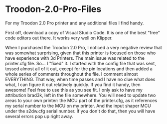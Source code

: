 # Troodon-2.0-Pro-Files
For my Troodon 2.0 Pro printer and any additional files I find handy.

First off, download a copy of Visual Studio Code. It is one of the best "free" code editors out there. It works very well on Klipper. 

When I purchased the Troodon 2.0 Pro, I noticed a very negative review that was somewhat surprising, given that this printer is focused on those who have experience with 3d Printers.
The main issue was related to the printer.cfg file.  So... I "fixed" it.  I started with the config file that was sent, tossed almost all of it out, except for the pin locations and then added a whole series of comments throughout the file.
I comment almost EVERYTHING. That way, when time passes and I have no clue what does what, I can figure it out relatively quickly. If you find it handy, then awesome!
Feel free to use this as you see fit.  I only ask to have my attribution brad3k, left in the file somewhere.
You will need to update two areas to your own printer: the MCU part of the printer.cfg, as it references my serial number to the MCU on my printer. And the input shaper MCU under the s2dw.cfg serial number.  If you don't do that, then you will have several errors pop up right away.
